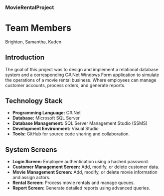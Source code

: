 ### MovieRentalProject

# Team Members
Brighton, Samantha, Kaden

## Introduction
The goal of this project was to design and implement a relational database system and a corresponding C#.Net Windows Form application to simulate the operations of a movie rental business. Where employees can manage customer accounts, process orders, and generate reports.

## Technology Stack
* **Programming Language:** C#.Net
* **Database:** Microsoft SQL Server
* **Database Management:** SQL Server Management Studio (SSMS)
* **Development Environment:** Visual Studio
* **Tools:** GitHub for source code sharing and collaboration.

## System Screens
* **Login Screen:** Employee authentication using a hashed password.
* **Customer Management Screen:** Add, modify, or delete customer data.
* **Movie Management Screen:** Add, modify, or delete movie information and assign actors.
* **Rental Screen:** Process movie rentals and manage queues.
* **Report Screen:** Generate detailed reports using advanced queries.
